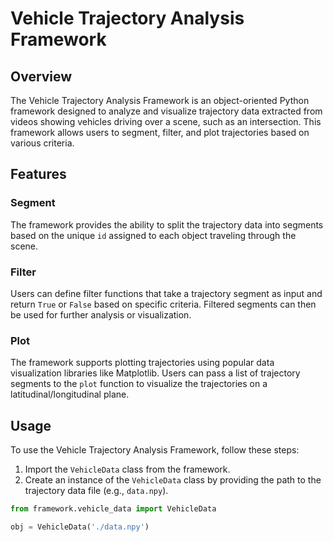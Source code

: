 # Vehicle Trajectory Analysis Framework

## Overview

The Vehicle Trajectory Analysis Framework is an object-oriented Python framework designed to analyze and visualize trajectory data extracted from videos showing vehicles driving over a scene, such as an intersection. This framework allows users to segment, filter, and plot trajectories based on various criteria.

## Features

### Segment

The framework provides the ability to split the trajectory data into segments based on the unique `id` assigned to each object traveling through the scene.

### Filter

Users can define filter functions that take a trajectory segment as input and return `True` or `False` based on specific criteria. Filtered segments can then be used for further analysis or visualization.

### Plot

The framework supports plotting trajectories using popular data visualization libraries like Matplotlib. Users can pass a list of trajectory segments to the `plot` function to visualize the trajectories on a latitudinal/longitudinal plane.

## Usage

To use the Vehicle Trajectory Analysis Framework, follow these steps:

1. Import the `VehicleData` class from the framework.
2. Create an instance of the `VehicleData` class by providing the path to the trajectory data file (e.g., `data.npy`).

```python
from framework.vehicle_data import VehicleData

obj = VehicleData('./data.npy')

